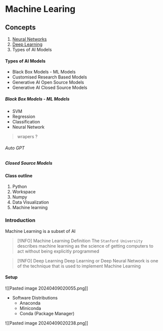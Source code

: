 # Machine Learing

## Concepts

1. [Neural Networks](Neural%20Networks.md)
2. [Deep Learning](Deep%20Learning.md)
3. Types of AI Models
#### Types of AI Models
- Black Box Models - ML Models
- Customised Research Based Models
- Generative AI Open Source Models
- Generative AI Closed Source Models

##### Black Box Models - ML Models
- SVM
- Regression
- Classification
- Neural Network
> wrapers ?

###### Auto GPT

##### Closed Source Models


#### Class outline
1. Python
2. Workspace
3. Numpy
4. Data Visualization
5. Machine learning

### Introduction
Machine Learning is a subset of AI

>[!INFO] Machine Learning Definition
> The `Stanford University` describes machine learning as the science of getting computers to act without being explicitly programmed 



> [!INFO] Deep Learning
> Deep Learning or Deep Neural Network is one of the technique that is used to implement Machine Learning 


#### Setup

![[Pasted image 20240409020055.png]]
- Software Distributions
	- Anaconda
	- Miniconda
	- Conda (Package Manager)

![[Pasted image 20240409020238.png]]



 



